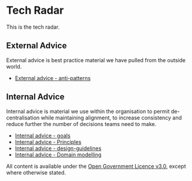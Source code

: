 # Tech Radar

This is the tech radar.

## External Advice

External advice is best practice material we have pulled from the outside world.

* [External advice - anti-patterns](external-advice/anti-patterns/anti-patterns.md)

## Internal Advice

Internal advice is material we use within the organisation to permit de-centralisation while maintaining alignment, to increase consistency and reduce further the number of decisions teams need to make.

* [Internal advice - goals](internal-advice/goals.md)
* [Internal advice - Principles](internal-advice/principles/principles.md)
* [Internal advice - design-guidelines](internal-advice/design-guidelines/design-guidelines.md)
* [Internal advice - Domain modelling](internal-advice/domain-modelling/domains.md)

All content is available under the [Open Government Licence v3.0](http://www.nationalarchives.gov.uk/doc/open-government-licence/version/3), except where otherwise stated.
